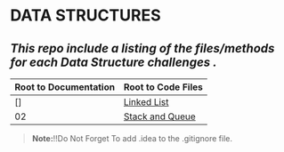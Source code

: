 # DATA STRUCTURES
## ***This repo  include a listing of the files/methods for each Data Structure challenges .***
|Root to Documentation|Root to Code Files|
|---------------------|------------------|
|[]|[Linked List](linkedList/app/src/main/java/linkedList/)|
|02|[Stack and Queue](stacksandqueues/lib/src)|


>**Note:**!!Do Not Forget To add .idea to the .gitignore  file.